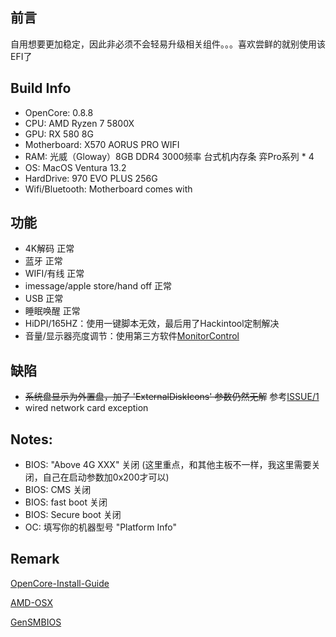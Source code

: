 
## 前言
自用想要更加稳定，因此非必须不会轻易升级相关组件。。。喜欢尝鲜的就别使用该EFI了

## Build Info
- OpenCore: 0.8.8
- CPU: AMD Ryzen 7 5800X
- GPU: RX 580 8G
- Motherboard: X570 AORUS PRO WIFI
- RAM: 光威（Gloway）8GB DDR4 3000频率 台式机内存条 弈Pro系列 * 4
- OS: MacOS Ventura 13.2
- HardDrive: 970 EVO PLUS 256G
- Wifi/Bluetooth: Motherboard comes with 

## 功能

- 4K解码 正常
- 蓝牙 正常
- WIFI/有线 正常
- imessage/apple store/hand off 正常
- USB 正常
- 睡眠唤醒 正常
- HiDPI/165HZ：使用一键脚本无效，最后用了Hackintool定制解决
- 音量/显示器亮度调节：使用第三方软件[MonitorControl](https://github.com/MonitorControl/MonitorControl)

## 缺陷

- ~~系统盘显示为外置盘，加了 'ExternalDiskIcons' 参数仍然无解~~ 参考[ISSUE/1](https://github.com/mrdear/Ryzen-5800x-X570-AORUS-PRO-WIFI-OC0.6.X/issues/1)
- wired network card exception

## Notes:

- BIOS: "Above 4G XXX" 关闭 (这里重点，和其他主板不一样，我这里需要关闭，自己在启动参数加0x200才可以)
- BIOS: CMS 关闭
- BIOS: fast boot 关闭
- BIOS: Secure boot 关闭
- OC: 填写你的机器型号 "Platform Info"

## Remark

[OpenCore-Install-Guide](https://dortania.github.io/OpenCore-Install-Guide/)

[AMD-OSX](https://forum.amd-osx.com/index.php)

[GenSMBIOS](https://github.com/corpnewt/GenSMBIOS)
